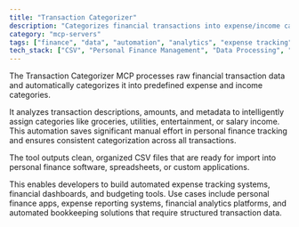 ```yaml
---
title: "Transaction Categorizer"
description: "Categorizes financial transactions into expense/income categories and outputs organized CSV files for personal finance management."
category: "mcp-servers"
tags: ["finance", "data", "automation", "analytics", "expense tracking", "income categorization", "CSV output"]
tech_stack: ["CSV", "Personal Finance Management", "Data Processing", "Financial Analytics", "Expense Tracking", "Automated Bookkeeping"]
---
```


The Transaction Categorizer MCP processes raw financial transaction data and automatically categorizes it into predefined expense and income categories. 

It analyzes transaction descriptions, amounts, and metadata to intelligently assign categories like groceries, utilities, entertainment, or salary income. This automation saves significant manual effort in personal finance tracking and ensures consistent categorization across all transactions.

The tool outputs clean, organized CSV files that are ready for import into personal finance software, spreadsheets, or custom applications. 

This enables developers to build automated expense tracking systems, financial dashboards, and budgeting tools. Use cases include personal finance apps, expense reporting systems, financial analytics platforms, and automated bookkeeping solutions that require structured transaction data.